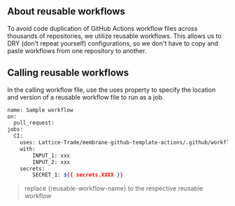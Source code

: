 ## About reusable workflows
To avoid code duplication of GitHub Actions workflow files across thousands of repositories, we utilize reusable workflows. This allows us to DRY (don't repeat yourself) configurations, so we don't have to copy and paste workflows from one repository to another.

## Calling reusable workflows
In the calling workflow file, use the uses property to specify the location and version of a reusable workflow file to run as a job.

```sh
name: Sample workflow
on:
  pull_request:
jobs:
  CI:
    uses: Lattice-Trade/membrane-github-template-actions/.github/workflows/{reusable-workflow-name}@main
    with:
        INPUT_1: xxx
        INPUT_2: xxx
    secrets:
        SECRET_1: ${{ secrets.XXXX }}
```
> replace {reusable-workflow-name} to the respective reusable workflow